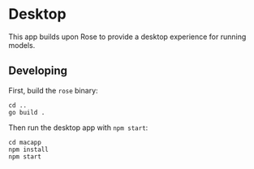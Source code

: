 # Desktop

This app builds upon Rose to provide a desktop experience for running models.

## Developing

First, build the `rose` binary:

```shell
cd ..
go build .
```

Then run the desktop app with `npm start`:

```shell
cd macapp
npm install
npm start
```

